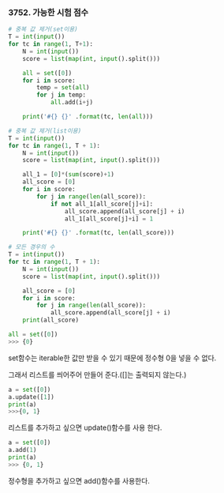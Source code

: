 ### 3752. 가능한 시험 점수

```python
# 중복 값 제거(set이용)
T = int(input())
for tc in range(1, T+1):
    N = int(input())
    score = list(map(int, input().split()))

    all = set([0])
    for i in score:
        temp = set(all)
        for j in temp:
            all.add(i+j)

    print('#{} {}' .format(tc, len(all)))
```

```python
# 중복 값 제거(list이용)
T = int(input())
for tc in range(1, T + 1):
    N = int(input())
    score = list(map(int, input().split()))

    all_1 = [0]*(sum(score)+1)
    all_score = [0]
    for i in score:
        for j in range(len(all_score)):
            if not all_1[all_score[j]+i]:
                all_score.append(all_score[j] + i)
                all_1[all_score[j]+i] = 1

    print('#{} {}' .format(tc, len(all_score)))
```

```python
# 모든 경우의 수
T = int(input())
for tc in range(1, T + 1):
    N = int(input())
    score = list(map(int, input().split()))

    all_score = [0]
    for i in score:
        for j in range(len(all_score)):
            all_score.append(all_score[j] + i)
	print(all_score)
```



```python
all = set([0])
>>> {0}
```

set함수는 iterable한 값만 받을 수 있기 때문에 정수형 0을 넣을 수 없다.

그래서 리스트를 씌어주어 만들어 준다.([]는 출력되지 않는다.)

```python
a = set([0])
a.update([1])
print(a)
>>>{0, 1}
```

리스트를 추가하고 싶으면 update()함수를 사용 한다.

```python
a = set([0])
a.add(1)
print(a)
>>> {0, 1}
```

정수형을 추가하고 싶으면 add()함수를 사용한다.